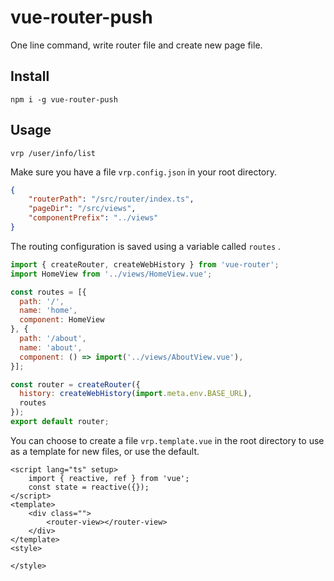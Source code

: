 # vue-router-push

One line command, write router file and create new page file.

## Install
`npm i -g vue-router-push`

## Usage

`vrp /user/info/list`


Make sure you have a file `vrp.config.json` in your root directory.

```json
{
    "routerPath": "/src/router/index.ts",
    "pageDir": "/src/views",
    "componentPrefix": "../views"
}
```

The routing configuration is saved using a variable called `routes` .

```javascript
import { createRouter, createWebHistory } from 'vue-router';
import HomeView from '../views/HomeView.vue';

const routes = [{
  path: '/',
  name: 'home',
  component: HomeView
}, {
  path: '/about',
  name: 'about',
  component: () => import('../views/AboutView.vue'),
}];

const router = createRouter({
  history: createWebHistory(import.meta.env.BASE_URL),
  routes
});
export default router;
```

You can choose to create a file `vrp.template.vue` in the root directory to use as a template for new files, or use the default.

```vue
<script lang="ts" setup>
    import { reactive, ref } from 'vue';
    const state = reactive({});
</script>
<template>
    <div class="">
        <router-view></router-view>
    </div>
</template>
<style>
    
</style>
```

